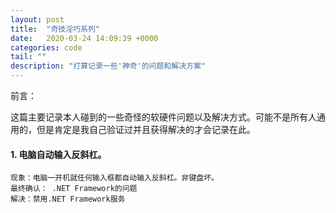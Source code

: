 ```yaml
---
layout: post
title:  "奇技淫巧系列"
date:   2020-03-24 14:09:39 +0000
categories: code
tail: ""
description: "打算记录一些'神奇'的问题和解决方案"
---
```


前言：

这篇主要记录本人碰到的一些奇怪的软硬件问题以及解决方式。可能不是所有人通用的，但是肯定是我自己验证过并且获得解决的才会记录在此。

#### 1. 电脑自动输入反斜杠。

    现象：电脑一开机就任何输入框都自动输入反斜杠。非键盘坏。
    最终确认： .NET Framework的问题
    解决：禁用.NET Framework服务
